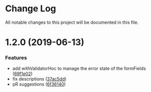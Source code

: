 # Change Log

All notable changes to this project will be documented in this file.

<a name="1.2.0"></a>
# 1.2.0 (2019-06-13)


### Features

* add withValidatorHoc to manage the error state of the formFields ([69f1e02](https://github.com/SUI-Components/schibsted-spain-components/commit/69f1e02))
* fix descriptions ([37ac5dd](https://github.com/SUI-Components/schibsted-spain-components/commit/37ac5dd))
* pR suggestions ([6f36140](https://github.com/SUI-Components/schibsted-spain-components/commit/6f36140))



